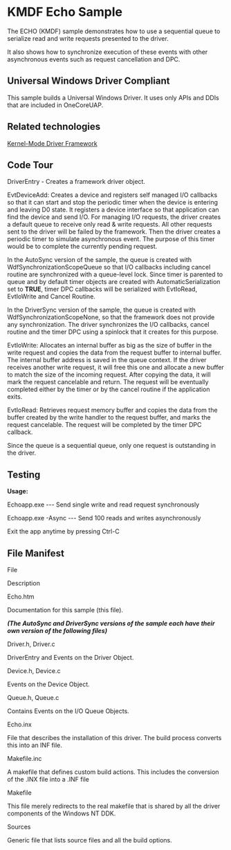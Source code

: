 <!---
    name: KMDF Echo Sample
    platform: KMDF
    language: cpp
    category: General WDF
    description: Demonstrates how to use a sequential queue to serialize read and write requests presented to the driver.
    samplefwlink: http://go.microsoft.com/fwlink/p/?LinkId=617706
--->


KMDF Echo Sample
================

The ECHO (KMDF) sample demonstrates how to use a sequential queue to serialize read and write requests presented to the driver.

It also shows how to synchronize execution of these events with other asynchronous events such as request cancellation and DPC.

## Universal Windows Driver Compliant
This sample builds a Universal Windows Driver. It uses only APIs and DDIs that are included in OneCoreUAP.

Related technologies
--------------------

[Kernel-Mode Driver Framework](https://msdn.microsoft.com/en-us/library/windows/hardware/ff544396)

Code Tour
---------

DriverEntry - Creates a framework driver object.

EvtDeviceAdd: Creates a device and registers self managed I/O callbacks so that it can start and stop the periodic timer when the device is entering and leaving D0 state. It registers a device interface so that application can find the device and send I/O. For managing I/O requests, the driver creates a default queue to receive only read & write requests. All other requests sent to the driver will be failed by the framework. Then the driver creates a periodic timer to simulate asynchronous event. The purpose of this timer would be to complete the currently pending request.

In the AutoSync version of the sample, the queue is created with WdfSynchronizationScopeQueue so that I/O callbacks including cancel routine are synchronized with a queue-level lock. Since timer is parented to queue and by default timer objects are created with AutomaticSerialization set to **TRUE**, timer DPC callbacks will be serialized with EvtIoRead, EvtIoWrite and Cancel Routine.

In the DriverSync version of the sample, the queue is created with WdfSynchronizationScopeNone, so that the framework does not provide any synchronization. The driver synchronizes the I/O callbacks, cancel routine and the timer DPC using a spinlock that it creates for this purpose.

EvtIoWrite: Allocates an internal buffer as big as the size of buffer in the write request and copies the data from the request buffer to internal buffer. The internal buffer address is saved in the queue context. If the driver receives another write request, it will free this one and allocate a new buffer to match the size of the incoming request. After copying the data, it will mark the request cancelable and return. The request will be eventually completed either by the timer or by the cancel routine if the application exits.

EvtIoRead: Retrieves request memory buffer and copies the data from the buffer created by the write handler to the request buffer, and marks the request cancelable. The request will be completed by the timer DPC callback.

Since the queue is a sequential queue, only one request is outstanding in the driver.

Testing
-------

**Usage:**

Echoapp.exe --- Send single write and read request synchronously

Echoapp.exe -Async --- Send 100 reads and writes asynchronously

Exit the app anytime by pressing Ctrl-C

File Manifest
-------------

File

Description

Echo.htm

Documentation for this sample (this file).

***(The AutoSync and DriverSync versions of the sample each have their own version of the following files)***

Driver.h, Driver.c

DriverEntry and Events on the Driver Object.

Device.h, Device.c

Events on the Device Object.

Queue.h, Queue.c

Contains Events on the I/O Queue Objects.

Echo.inx

File that describes the installation of this driver. The build process converts this into an INF file.

Makefile.inc

A makefile that defines custom build actions. This includes the conversion of the .INX file into a .INF file

Makefile

This file merely redirects to the real makefile that is shared by all the driver components of the Windows NT DDK.

Sources

Generic file that lists source files and all the build options.

